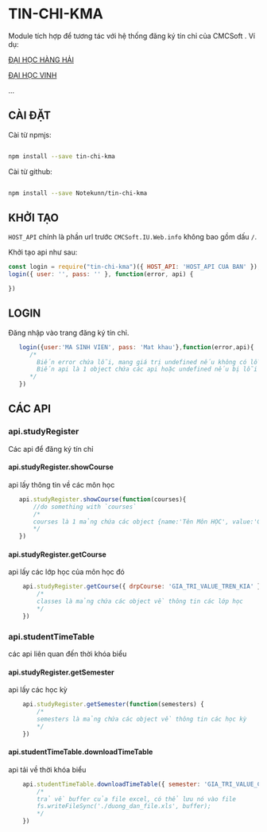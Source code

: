 # TIN-CHI-KMA

Module tích hợp để tương tác với hệ thống đăng ký tín chỉ của CMCSoft .
Ví dụ:

[ĐẠI HỌC HÀNG HẢI](http://dktt.vimaru.edu.vn/CMCSoft.IU.Web.info/Login.aspx)

[ĐẠI HỌC VINH](http://student.vinhuni.edu.vn/cmcsoft.iu.web.info/)

...

## CÀI ĐẶT
Cài từ npmjs:
```bash

npm install --save tin-chi-kma

```

Cài từ github:
```bash

npm install --save Notekunn/tin-chi-kma

```
## KHỞI TẠO

`HOST_API` chính là phần url trước `CMCSoft.IU.Web.info` không bao gồm dấu `/`.

Khởi tạo api như sau:

```javascript
const login = require("tin-chi-kma")({ HOST_API: 'HOST_API CUA BAN' });
login({ user: '', pass: '' }, function(error, api) {

})

```


## LOGIN
Đăng nhập vào trang đăng ký tín chỉ.

```javascript
   login({user:'MA SINH VIEN', pass: 'Mat khau'},function(error,api){
      /*
        Biến error chứa lỗi, mang giá trị undefined nếu không có lỗi
        Biến api là 1 object chứa các api hoặc undefined nếu bị lỗi
      */
   })
```


## CÁC API

### api.studyRegister
Các api để đăng ký tín chỉ

#### api.studyRegister.showCourse
api lấy thông tin về các môn học

```javascript
   api.studyRegister.showCourse(function(courses){
       //do something with `courses`
       /*
       courses là 1 mảng chứa các object {name:'Tên Môn HỌC', value:'Giá trị để sử dụng cho api lấy danh sách lớp'}
       */
   })
```

#### api.studyRegister.getCourse
api lấy các lớp học của môn học đó

```javascript
    api.studyRegister.getCourse({ drpCourse: 'GIA_TRI_VALUE_TREN_KIA' }, function(classes) {
        /*
        classes là mảng chứa các object về thông tin các lớp học
        */
    })
```



### api.studentTimeTable
các api liên quan đến thời khóa biểu

#### api.studyRegister.getSemester
api lấy các học kỳ

```javascript
    api.studyRegister.getSemester(function(semesters) {
        /*
        semesters là mảng chứa các object về thông tin các học kỳ
        */
    })
```

#### api.studentTimeTable.downloadTimeTable
api tải về thời khóa biểu

```javascript
    api.studentTimeTable.downloadTimeTable({ semester: 'GIA_TRI_VALUE_CUA_NAM_HOC'/*hoặc để undefined nếu lấy tkb khóa mới nhât*/ }, function(buffer) {
        /*
        trả về buffer của file excel, có thể lưu nó vào file
        fs.writeFileSync('./duong_dan_file.xls', buffer);
        */
    })
```